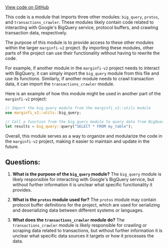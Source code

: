 [View code on GitHub](https://github.com/mrgnlabs/marginfi-v2/observability/indexer/src/utils/mod.rs)

This code is a module that imports three other modules: `big_query`, `protos`, and `transactions_crawler`. These modules likely contain code related to interacting with Google's BigQuery service, protocol buffers, and crawling transaction data, respectively. 

The purpose of this module is to provide access to these other modules within the larger `marginfi-v2` project. By importing these modules, other parts of the project can use their functionality without having to rewrite the code. 

For example, if another module in the `marginfi-v2` project needs to interact with BigQuery, it can simply import the `big_query` module from this file and use its functions. Similarly, if another module needs to crawl transaction data, it can import the `transactions_crawler` module. 

Here is an example of how this module might be used in another part of the `marginfi-v2` project:

```rust
// Import the big_query module from the marginfi_v2::utils module
use marginfi_v2::utils::big_query;

// Call a function from the big_query module to query data from BigQuery
let results = big_query::query("SELECT * FROM my_table");
```

Overall, this module serves as a way to organize and modularize the code in the `marginfi-v2` project, making it easier to maintain and update in the future.
## Questions: 
 1. **What is the purpose of the `big_query` module?** 
The `big_query` module is likely responsible for interacting with Google's BigQuery service, but without further information it is unclear what specific functionality it provides.

2. **What is the `protos` module used for?** 
The `protos` module may contain protocol buffer definitions for the project, which are used for serializing and deserializing data between different systems or languages.

3. **What does the `transactions_crawler` module do?** 
The `transactions_crawler` module is likely responsible for crawling or scraping data related to transactions, but without further information it is unclear what specific data sources it targets or how it processes the data.
